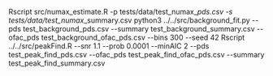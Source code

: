 Rscript src/numax_estimate.R -p tests/data/test_numax_<n>_pds.csv -s tests/data/test_numax_<n>_summary.csv
python3 ../../src/background_fit.py --pds test_background_pds.csv --summary test_background_summary.csv --ofac_pds test_background_ofac_pds.csv --bins 300 --seed 42
Rscript ../../src/peakFind.R --snr 1.1 --prob 0.0001 --minAIC 2 --pds test_peak_find_pds.csv --ofac_pds test_peak_find_ofac_pds.csv --summary test_peak_find_summary.csv